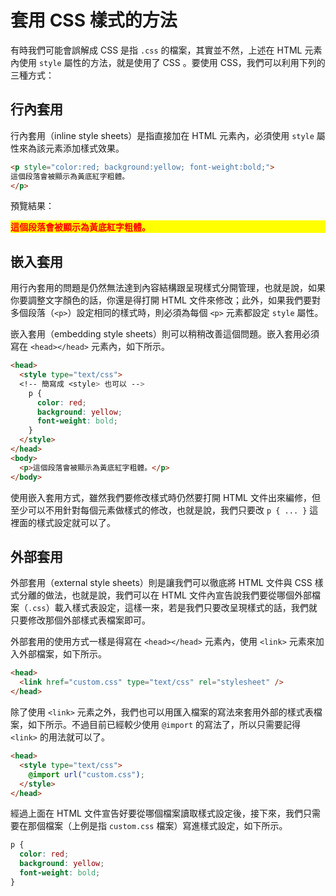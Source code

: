 # 套用 CSS 樣式的方法

有時我們可能會誤解成 CSS 是指 `.css` 的檔案，其實並不然，上述在 HTML 元素內使用 `style` 屬性的方法，就是使用了 CSS 。要使用 CSS，我們可以利用下列的三種方式：

## 行內套用

行內套用（inline style sheets）是指直接加在 HTML 元素內，必須使用 `style` 屬性來為該元素添加樣式效果。

```html
<p style="color:red; background:yellow; font-weight:bold;">
這個段落會被顯示為黃底紅字粗體。
</p>
```

預覽結果：
<p style="color:red; background:yellow; font-weight:bold;">
這個段落會被顯示為黃底紅字粗體。
</p>

## 嵌入套用

用行內套用的問題是仍然無法達到內容結構跟呈現樣式分開管理，也就是說，如果你要調整文字顏色的話，你還是得打開 HTML 文件來修改；此外，如果我們要對多個段落（`<p>`）設定相同的樣式時，則必須為每個 `<p>` 元素都設定 `style` 屬性。

嵌入套用（embedding style sheets）則可以稍稍改善這個問題。嵌入套用必須寫在 `<head></head>` 元素內，如下所示。

```html
<head>
  <style type="text/css">
  <!-- 簡寫成 <style> 也可以 -->
    p {
      color: red;
      background: yellow;
      font-weight: bold;
    }
  </style>
</head>
<body>
  <p>這個段落會被顯示為黃底紅字粗體。</p>
</body>
```

使用嵌入套用方式，雖然我們要修改樣式時仍然要打開 HTML 文件出來編修，但至少可以不用針對每個元素做樣式的修改，也就是說，我們只要改 `p { ... }` 這裡面的樣式設定就可以了。

## 外部套用

外部套用（external style sheets）則是讓我們可以徹底將 HTML 文件與 CSS 樣式分離的做法，也就是說，我們可以在 HTML 文件內宣告說我們要從哪個外部檔案（`.css`）載入樣式表設定，這樣一來，若是我們只要改呈現樣式的話，我們就只要修改那個外部樣式表檔案即可。

外部套用的使用方式一樣是得寫在 `<head></head>` 元素內，使用 `<link>` 元素來加入外部檔案，如下所示。

```html
<head>
  <link href="custom.css" type="text/css" rel="stylesheet" />
</head>
```

除了使用 `<link>` 元素之外，我們也可以用匯入檔案的寫法來套用外部的樣式表檔案，如下所示。不過目前已經較少使用 `@import` 的寫法了，所以只需要記得 `<link>` 的用法就可以了。

```html
<head>
  <style type="text/css">
    @import url("custom.css");
  </style>
</head>
```

經過上面在 HTML 文件宣告好要從哪個檔案讀取樣式設定後，接下來，我們只需要在那個檔案（上例是指 `custom.css` 檔案）寫進樣式設定，如下所示。

```css
p {
  color: red;
  background: yellow;
  font-weight: bold;
}
```